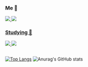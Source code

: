 
<!--
**heohyeonjin/heohyeonjin** is a ✨ _special_ ✨ repository because its `README.md` (this file) appears on your GitHub profile.

Here are some ideas to get you started:

- 🔭 I’m currently working on ...
- 🌱 I’m currently learning ...
- 👯 I’m looking to collaborate on ...
- 🤔 I’m looking for help with ...
- 💬 Ask me about ...
- 📫 How to reach me: ...
- 😄 Pronouns: ...
- ⚡ Fun fact: ...
-->

### Me 👋
<a href="https://www.instagram.com/hard_hj/"><img src="https://img.shields.io/badge/hard_hj-E4405F?style=flat-square&logo=instagram&logoColor=black"/>
<a href="https://velog.io/@heohyeonjin"><img src="https://img.shields.io/badge/velog-20C997?style=flat-square&logo=velog&logoColor=black"/>


### Studying 🤔 

<img src="https://img.shields.io/badge/Spring-6DB33F?style=flat-square&logo=spring&logoColor=black"/>
<img src="https://img.shields.io/badge/Java-007396?style=flat-square&logo=java&logoColor=black"/>

<br>
<br>

[![Top Langs](https://github-readme-stats.vercel.app/api/top-langs/?username=heohyeonjin&title_color=&border_radius=10&theme=dracula)](https://github.com/anuraghazra/github-readme-stats)
![Anurag's GitHub stats](https://github-readme-stats.vercel.app/api?username=heohyeonjin&show_icons=true&&border_radius=10&theme=dracula)





